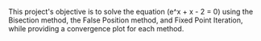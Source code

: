 This project's objective is to solve the equation  (e^x + x - 2 = 0)  using the Bisection method, the False Position method, and Fixed Point Iteration, while providing a convergence plot for each method.
